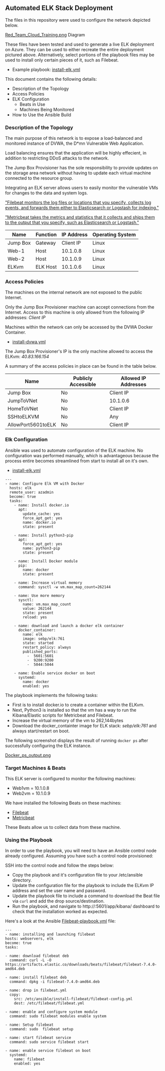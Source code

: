 ## Automated ELK Stack Deployment

The files in this repository were used to configure the network depicted below.

[Red_Team_Cloud_Training.png](Diagrams/Red_Team_Cloud_Training.png) Diagram

These files have been tested and used to generate a live ELK deployment on Azure. They can be used to either recreate the entire deployment pictured above. Alternatively, select portions of the playbook files may be used to install only certain pieces of it, such as Filebeat.

  - Example playbook: [install-elk.yml](Diagrams/install-elk.yml)

This document contains the following details:
- Description of the Topology
- Access Policies
- ELK Configuration
  - Beats in Use
  - Machines Being Monitored
- How to Use the Ansible Build


### Description of the Topology

The main purpose of this network is to expose a load-balanced and monitored instance of DVWA, the D*mn Vulnerable Web Application.

Load balancing ensures that the application will be highly effecient, in addition to restricting DDoS attacks to the network.

The Jump Box Provisioner has the sole responsibility to provide updates on the storage area network without having to update each virtual machine connected to the resource group.


Integrating an ELK server allows users to easily monitor the vulnerable VMs for changes to the data and system logs.

["Filebeat monitors the log files or locations that you specify, collects log events, and forwards them either to Elasticsearch or Logstash for indexing."](https://www.elastic.co/guide/en/beats/filebeat/current//filebeat-overview.html)

["Metricbeat takes the metrics and statistics that it collects and ships them to the output that you specify, such as Elasticsearch or Logstash."](https://www.elastic.co/guide/en/beats/metricbeat/7.14/metricbeat-overview.html#:~:text=Metricbeat%20takes%20the%20metrics%20and,HAProxy)

| Name     | Function | IP Address       | Operating System |
|----------|----------|------------------|------------------|
| Jump Box | Gateway  | Client IP        | Linux            |
| Web-1    | Host     | 10.1.0.8         | Linux            |
| Web-2    | Host     | 10.1.0.9         | Linux            |
| ELKvm    | ELK Host | 10.1.0.6         | Linux            |

### Access Policies

The machines on the internal network are not exposed to the public Internet.

Only the Jump Box Provisioner machine can accept connections from the Internet. Access to this machine is only allowed from the following IP addresses: _Client IP_


Machines within the network can only be accessed by the DVWA Docker Container. 
- [install-dvwa.yml](dvwa-playbook.yml)

The Jump Box Provisioner's IP is the only machine allowed to access the ELKvm: _40.83.166.154_

A summary of the access policies in place can be found in the table below.

| Name               | Publicly Accessible | Allowed IP Addresses |
|--------------------|---------------------|----------------------|
| Jump Box           | No                  | Client IP            |
| JumpToVNet         | No                  | 10.1.0.6             |
| HomeToVNet         | No                  | Client IP            |
| SSHtoELKVM         | No                  | Any                  |
| AllowPort5601toELK | No                  | Client IP            | 

### Elk Configuration

Ansible was used to automate configuration of the ELK machine. No configuration was performed manually, which is advantageous because the process entire becomes streamlined from start to install all on it's own. 

- [install-elk.yml](Diagrams/install-elk.yml)

```
---
- name: Configure Elk VM with Docker
  hosts: elk
  remote_user: azadmin
  become: true
  tasks:
    - name: Install docker.io
      apt:
        update_cache: yes
        force_apt_get: yes
        name: docker.io
        state: present

    - name: Install python3-pip
      apt:
        force_apt_get: yes
        name: python3-pip
        state: present

    - name: Install Docker module
      pip:
        name: docker
        state: present

    - name: Increase virtual memory
      command: sysctl -w vm.max_map_count=262144

    - name: Use more memory
      sysctl:
        name: vm.max_map_count
        value: 262144
        state: present
        reload: yes

    - name: download and launch a docker elk container
      docker_container:
        name: elk
        image: sebp/elk:761
        state: started
        restart_policy: always
        published_ports:
          -  5601:5601
          -  9200:9200
          -  5044:5044

    - name: Enable service docker on boot
      systemd:
        name: docker
        enabled: yes
```
The playbook implements the following tasks:
- First is to install docker.io to create a container within the ELKvm.
- Next, Python3 is installed so that the vm has a way to run the Kibana/Elastic scripts for Metricbeat and Filebeat.
- Increase the virtual memory of the vm to 262,144bytes
- Download the docker_containter image for ELK stack: _sebp/elk:761_ and always start/restart on boot.

The following screenshot displays the result of running `docker ps` after successfully configuring the ELK instance.

[Docker_ps_output.png](Ansible/Docker_ps_output.png)

### Target Machines & Beats
This ELK server is configured to monitor the following machines: 
- Web1vm = 10.1.0.8
- Web2vm = 10.1.0.9
 
We have installed the following Beats on these machines:
- [Filebeat](Ansible/filebeat-playbook.yml)
- [Metricbeat](Ansible/metricbeat-playbook.yml)

These Beats allow us to collect data from these machine.

### Using the Playbook
In order to use the playbook, you will need to have an Ansible control node already configured. Assuming you have such a control node provisioned: 

SSH into the control node and follow the steps below:
- Copy the playbook and it's configuration file to your /etc/ansible directory.
- Update the configuration file for the playbook to include the ELKvm IP address and set the user name and password.
- Update the playbook file to include a command to download the Beat file via `curl` and add the drop source/destination.
- Run the playbook, and navigate to http://<ELKvm IP Address>:5601/app/kibana/ dashboard to check that the installation worked as expected.

Here's a look at the Ansible [Filebeat-playbook.yml](Ansible/filebeat-playbook.yml) file:

  ```
  ---
- name: installing and launching filebeat
  hosts: webservers, elk
  become: true
  tasks:

  - name: download filebeat deb
    command: curl -L -O https://artifacts.elastic.co/downloads/beats/filebeat/filebeat-7.4.0-amd64.deb

  - name: install filebeat deb
    command: dpkg -i filebeat-7.4.0-amd64.deb

  - name: drop in filebeat.yml
    copy:
      src: /etc/ansible/install-filebeat/filebeat-config.yml
      dest: /etc/filebeat/filebeat.yml

  - name: enable and configure system module
    command: sudo filebeat modules enable system

  - name: Setup filebeat
    command: sudo  filebeat setup

  - name: start filebeat service
    command: sudo service filebeat start

  - name: enable service filebeat on boot
    systemd:
      name: filebeat
      enabled: yes
  ```
  
